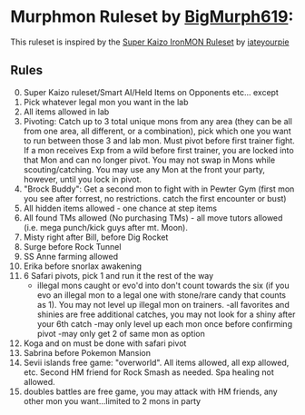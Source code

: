 # Murphmon Ruleset by [BigMurph619](https://www.twitch.tv/bigmurph619):

This ruleset is inspired by the [Super Kaizo IronMON Ruleset](https://github.com/PyroMikeGit/SuperKaizoIronMON) by [iateyourpie](https://www.twitch.tv/iateyourpie)

## Rules

0. Super Kaizo ruleset/Smart AI/Held Items on Opponents etc... except
1. Pick whatever legal mon you want in the lab
2. All items allowed in lab
3. Pivoting: Catch up to 3 total unique mons from any area (they can be all from one area, all different, or a combination), pick which one you want to run between those 3 and lab mon. Must pivot before first trainer fight. If a mon receives Exp from a wild before first trainer, you are locked into that Mon and can no longer pivot. You may not swap in Mons while scouting/catching. You may use any Mon at the front your party, however, until you lock in pivot.
4. "Brock Buddy": Get a second mon to fight with in Pewter Gym (first mon you see after forrest, no restrictions. catch the first encounter or bust)
5. All hidden items allowed - one chance at step items
6. All found TMs allowed (No purchasing TMs) - all move tutors allowed (i.e. mega punch/kick guys after mt. Moon).
7. Misty right after Bill, before Dig Rocket
8. Surge before Rock Tunnel
9. SS Anne farming allowed
10. Erika before snorlax awakening
11. 6 Safari pivots, pick 1 and run it the rest of the way
    - illegal mons caught or evo'd into don't count towards the six (if you evo an illegal mon to a legal one with stone/rare candy that counts as 1). You may not level up illegal mon on trainers.
    -all favorites and shinies are free additional catches, you may not look for a shiny after your 6th catch 
    -may only level up each mon once before confirming pivot
    -may only get 2 of same mon as option
12. Koga and on must be done with safari pivot
13. Sabrina before Pokemon Mansion
14. Sevii islands free game: "overworld". All items allowed, all exp allowed, etc. Second HM friend for Rock Smash as needed. Spa healing not allowed.
15. doubles battles are free game, you may attack with HM friends, any other mon you want...limited to 2 mons in party
